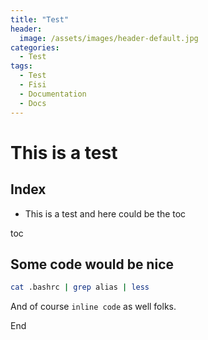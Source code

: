 ```yaml
---
title: "Test"
header:
  image: /assets/images/header-default.jpg
categories:
  - Test
tags:
  - Test
  - Fisi
  - Documentation
  - Docs
---
```


# This is a test

## Index

+ This is a test and here could be the toc

toc

## Some code would be nice

```bash
cat .bashrc | grep alias | less
```

And of course `inline code` as well folks.

End
